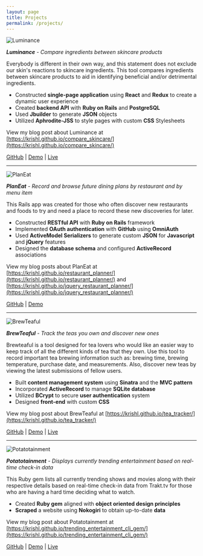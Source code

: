 ```yaml
---
layout: page
title: Projects
permalink: /projects/
---
```


![Luminance](https://angel.co/cdn-cgi/image/width=207,height=132,format=auto,fit=scale-down/https://s3.amazonaws.com/poly-screenshots.angel.co/Project/11/610203/d5d086357fee2074c4ac3fce565d2d6a-original.png)

  ***Luminance** - Compare ingredients between skincare products*

Everybody is different in their own way, and this statement does not exclude our skin's reactions to skincare ingredients. This tool compares ingredients between skincare products to aid in identifying beneficial and/or detrimental ingredients.

+ Constructed **single-page application** using **React** and **Redux** to create a dynamic user experience  
+ Created **backend API** with **Ruby on Rails** and **PostgreSQL**  
+ Used **Jbuilder** to generate **JSON** objects  
+ Utilized **Aphrodite-JSS** to style pages with custom **CSS** Stylesheets  
 
 View my blog post about Luminance at  [https://krishl.github.io/compare_skincare/](https://krishl.github.io/compare_skincare/)

[GitHub](https://github.com/krishl/sk-client) | [Demo](https://youtu.be/OR25Jn-b5Hs) | [Live](https://whispering-reaches-27170.herokuapp.com/)

---

![PlanEat](https://angel.co/cdn-cgi/image/width=207,height=132,format=auto,fit=scale-down/https://s3.amazonaws.com/poly-screenshots.angel.co/Project/67/610215/74fc6abf7dffc10a62a3ba8f336657ec-original.png)

  ***PlanEat** - Record and browse future dining plans by restaurant and by menu item*

This Rails app was created for those who often discover new restaurants and foods to try and need a place to record these new discoveries for later.
 
+ Constructed **RESTful API** with **Ruby on Rails** framework
+ Implemented **OAuth authentication** with **GitHub** using **OmniAuth**
+ Used **ActiveModel Serializers** to generate custom **JSON** for **Javascript** and **jQuery** features
+ Designed the **database schema** and configured **ActiveRecord** associations

View my blog posts about PlanEat at [https://krishl.github.io/restaurant_planner/](https://krishl.github.io/restaurant_planner/) and [https://krishl.github.io/jquery_restaurant_planner/](https://krishl.github.io/jquery_restaurant_planner/)

[GitHub](https://github.com/krishl/restaurant-planner) | [Demo](https://youtu.be/dHIpagwbFAg)

---

![BrewTeaful](https://angel.co/cdn-cgi/image/width=207,height=132,format=auto,fit=scale-down/https://s3.amazonaws.com/poly-screenshots.angel.co/Project/29/610217/a0125687ca29ebfae19d61c047123cbf-original.png)

  ***BrewTeaful** - Track the teas you own and discover new ones*

Brewteaful is a tool designed for tea lovers who would like an easier way to keep track of all the different kinds of tea that they own. Use this tool to record important tea brewing information such as: brewing time, brewing temperature, purchase date, and measurements. Also, discover new teas by viewing the latest submissions of fellow users.
 
+ Built **content management system** using **Sinatra** and the **MVC pattern**
+ Incorporated **ActiveRecord** to manage **SQLite database**
+ Utilized **BCrypt** to secure **user authentication** system
+ Designed **front-end** with custom **CSS**

View my blog post about BrewTeaful at [https://krishl.github.io/tea_tracker/](https://krishl.github.io/tea_tracker/)

[GitHub](https://github.com/krishl/tea-tracker) | [Demo](https://youtu.be/ePRSymu5SNw) | [Live](https://calm-stream-16313.herokuapp.com/)

---

![Potatotainment](https://angel.co/cdn-cgi/image/width=207,height=132,format=auto,fit=scale-down/https://s3.amazonaws.com/poly-screenshots.angel.co/Project/b5/610218/ab63c0e64da5bc0d1301e8e15f4832aa-original.png)

  ***Potatotainment** - Displays currently trending entertainment based on real-time check-in data*

This Ruby gem lists all currently trending shows and movies along with their respective details based on real-time check-in data from Trakt.tv for those who are having a hard time deciding what to watch.
 
+ Created **Ruby gem** aligned with **object oriented design principles**
+ **Scraped** a website using **Nokogiri** to obtain up-to-date **data**

View my blog post about Potatotainment at [https://krishl.github.io/trending_entertainment_cli_gem/](https://krishl.github.io/trending_entertainment_cli_gem/)

[GitHub](https://github.com/krishl/trending-entertainment-cli-app) | [Demo](https://youtu.be/WzMI70dfPSE) | [Live](https://rubygems.org/gems/trending_entertainment_cli_app)
